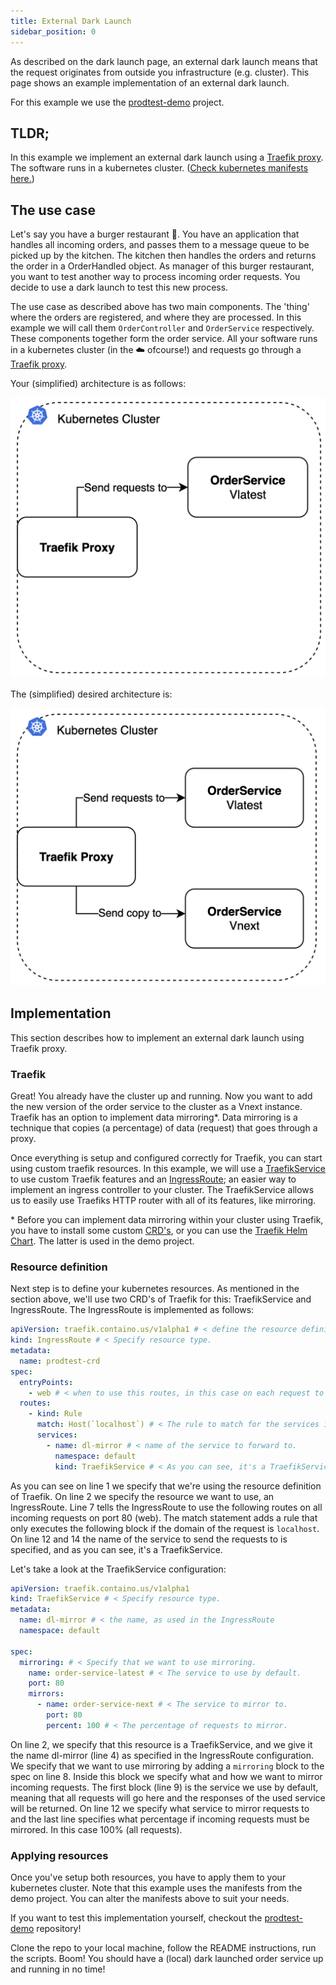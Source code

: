 ```yaml
---
title: External Dark Launch
sidebar_position: 0
---
```


As described on the dark launch page, an external dark launch means that the request originates from outside you infrastructure (e.g. cluster). This page shows an example implementation of an external dark launch.

For this example we use the [prodtest-demo](https://github.com/brdv/prodtest-demo) project.

## TLDR;

In this example we implement an external dark launch using a [Traefik proxy](https://traefik.io). The software runs in a kubernetes cluster. ([Check kubernetes manifests here.](#))

## The use case

Let's say you have a burger restaurant 🍔. You have an application that handles all incoming orders, and passes them to a message queue to be picked up by the kitchen. The kitchen then handles the orders and returns the order in a OrderHandled object.
As manager of this burger restaurant, you want to test another way to process incoming order requests. You decide to use a dark launch to test this new process.

The use case as described above has two main components. The 'thing' where the orders are registered, and where they are processed. In this example we will call them `OrderController` and `OrderService` respectively. These components together form the order service. All your software runs in a kubernetes cluster (in the ☁️ ofcourse!) and requests go through a [Traefik proxy](https://traefik.io).

Your (simplified) architecture is as follows:

![simple dl archiceture](./img/dark-launch/simple-architecture-dl.png)

The (simplified) desired architecture is:

![desired dl archiceture](./img/dark-launch/desired-architecture-dl.png)

## Implementation

This section describes how to implement an external dark launch using Traefik proxy.

### Traefik

Great! You already have the cluster up and running. Now you want to add the new version of the order service to the cluster as a Vnext instance. Traefik has an option to implement data mirroring\*. Data mirroring is a technique that copies (a percentage) of data (request) that goes through a proxy.

Once everything is setup and configured correctly for Traefik, you can start using custom traefik resources. In this example, we will use a [TraefikService](https://doc.traefik.io/traefik/routing/providers/kubernetes-crd/#kind-traefikservice) to use custom Traefik features and an [IngressRoute](https://doc.traefik.io/traefik/routing/providers/kubernetes-crd/#kind-ingressroute); an easier way to implement an ingress controller to your cluster. The TraefikService allows us to easily use Traefiks HTTP router with all of its features, like mirroring.

\* Before you can implement data mirroring within your cluster using Traefik, you have to install some custom [CRD's](https://doc.traefik.io/traefik/providers/kubernetes-crd/), or you can use the [Traefik Helm Chart](https://doc.traefik.io/traefik/getting-started/install-traefik/#use-the-helm-chart). The latter is used in the demo project.

### Resource definition

Next step is to define your kubernetes resources. As mentioned in the section above, we'll use two CRD's of Traefik for this: TraefikService and IngressRoute.
The IngressRoute is implemented as follows:

```yaml showLineNumbers
apiVersion: traefik.containo.us/v1alpha1 # < define the resource definition you use, in this case traefik's resources
kind: IngressRoute # < Specify resource type.
metadata:
  name: prodtest-crd
spec:
  entryPoints:
    - web # < when to use this routes, in this case on each request to port 80.
  routes:
    - kind: Rule
      match: Host(`localhost`) # < The rule to match for the services in the block below.
      services:
        - name: dl-mirror # < name of the service to forward to.
          namespace: default
          kind: TraefikService # < As you can see, it's a TraefikService
```

As you can see on line 1 we specify that we're using the resource definition of Traefik. On line 2 we specify the resource we want to use, an IngressRoute.
Line 7 tells the IngressRoute to use the following routes on all incoming requests on port 80 (web).
The match statement adds a rule that only executes the following block if the domain of the request is `localhost`.
On line 12 and 14 the name of the service to send the requests to is specified, and as you can see, it's a TraefikService.

Let's take a look at the TraefikService configuration:

```yaml showLineNumbers
apiVersion: traefik.containo.us/v1alpha1
kind: TraefikService # < Specify resource type.
metadata:
  name: dl-mirror # < the name, as used in the IngressRoute
  namespace: default

spec:
  mirroring: # < Specify that we want to use mirroring.
    name: order-service-latest # < The service to use by default.
    port: 80
    mirrors:
      - name: order-service-next # < The service to mirror to.
        port: 80
        percent: 100 # < The percentage of requests to mirror.
```

On line 2, we specify that this resource is a TraefikService, and we give it the name dl-mirror (line 4) as specified in the IngressRoute configuration.
We specify that we want to use mirroring by adding a `mirroring` block to the spec on line 8.
Inside this block we specify what and how we want to mirror incoming requests. The first block (line 9) is the service we use by default, meaning that all requests will go here and the responses of the used service will be returned. On line 12 we specify what service to mirror requests to and the last line specifies what percentage if incoming requests must be mirrored. In this case 100% (all requests).

### Applying resources

Once you've setup both resources, you have to apply them to your kubernetes cluster.
Note that this example uses the manifests from the demo project. You can alter the manifests above to suit your needs.

If you want to test this implementation yourself, checkout the [prodtest-demo](https://github.com/brdv/prodtest-demo) repository!

Clone the repo to your local machine, follow the README instructions, run the scripts. Boom! You should have a (local) dark launched order service up and running in no time!
